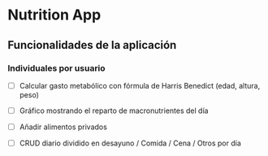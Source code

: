  # Nutrition App
 
 ## Funcionalidades de la aplicación

 ### Individuales por usuario

 - [ ] Calcular gasto metabólico con fórmula de Harris Benedict (edad, altura, peso) 
 - [ ] Gráfico mostrando el reparto de macronutrientes del día
 - [ ] Añadir alimentos privados
 - [ ] CRUD diario dividido en desayuno / Comida / Cena / Otros por día
  




